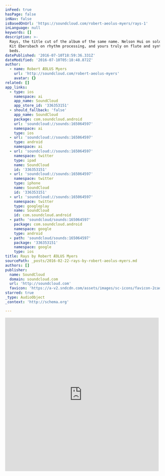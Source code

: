```yaml
---
inFeed: true
hasPage: false
inNav: false
isBasedOnUrl: 'https://soundcloud.com/robert-aeolus-myers/rays-1'
inLanguage: null
keywords: []
description: >-
  Rays, the title cut of the album of the same name. Nelson Hui on solo keys,
  Kit Ebersbach on rhythm processing, and yours truly on flute and synthesizer
  beds.
datePublished: '2016-07-10T18:59:36.331Z'
dateModified: '2016-07-10T05:18:48.872Z'
author:
  - name: Robert ÆOLUS Myers
    url: 'http://soundcloud.com/robert-aeolus-myers'
    avatar: {}
related: []
app_links:
  - type: ios
    namespace: ai
    app_name: SoundCloud
    app_store_id: '336353151'
  - should_fallback: 'false'
    app_name: SoundCloud
    package: com.soundcloud.android
    url: 'soundcloud://sounds:165064597'
    namespace: ai
    type: ios
  - url: 'soundcloud://sounds:165064597'
    type: android
    namespace: ai
  - url: 'soundcloud://sounds:165064597'
    namespace: twitter
    type: ipad
    name: SoundCloud
    id: '336353151'
  - url: 'soundcloud://sounds:165064597'
    namespace: twitter
    type: iphone
    name: SoundCloud
    id: '336353151'
  - url: 'soundcloud://sounds:165064597'
    namespace: twitter
    type: googleplay
    name: SoundCloud
    id: com.soundcloud.android
  - path: 'soundcloud/sounds:165064597'
    package: com.soundcloud.android
    namespace: google
    type: android
  - path: 'soundcloud/sounds:165064597'
    package: '336353151'
    namespace: google
    type: ios
title: Rays by Robert ÆOLUS Myers
sourcePath: _posts/2016-02-22-rays-by-robert-aeolus-myers.md
authors: []
publisher:
  name: SoundCloud
  domain: soundcloud.com
  url: 'http://soundcloud.com'
  favicon: 'https://a-v2.sndcdn.com/assets/images/sc-icons/favicon-2cadd14b.ico'
starred: true
_type: AudioObject
_context: 'http://schema.org'

---
```

<iframe src="https://cdn.embedly.com/widgets/media.html?src=https%3A%2F%2Fw.soundcloud.com%2Fplayer%2F%3Fvisual%3Dtrue%26url%3Dhttp%253A%252F%252Fapi.soundcloud.com%252Ftracks%252F165064597%26show_artwork%3Dtrue&amp;url=https%3A%2F%2Fsoundcloud.com%2Frobert-aeolus-myers%2Frays-1&amp;image=http%3A%2F%2Fi1.sndcdn.com%2Fartworks-000110005591-vm0i0k-t500x500.jpg&amp;key=b7d04c9b404c499eba89ee7072e1c4f7&amp;type=text%2Fhtml&amp;schema=soundcloud" width="500" height="500" scrolling="no" frameborder="0" allowfullscreen="allowfullscreen" style=""></iframe>